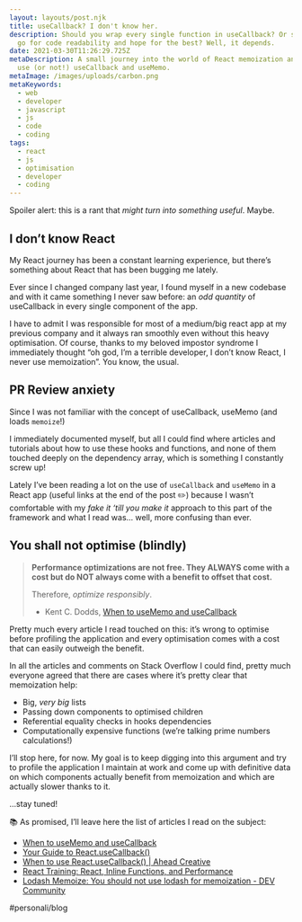 ```yaml
---
layout: layouts/post.njk
title: useCallback? I don't know her.
description: Should you wrap every single function in useCallback? Or should you
  go for code readability and hope for the best? Well, it depends.
date: 2021-03-30T11:26:29.725Z
metaDescription: A small journey into the world of React memoization and when to
  use (or not!) useCallback and useMemo.
metaImage: /images/uploads/carbon.png
metaKeywords:
  - web
  - developer
  - javascript
  - js
  - code
  - coding
tags:
  - react
  - js
  - optimisation
  - developer
  - coding
---
```

Spoiler alert: this is a rant that _might turn into something useful_. Maybe.

## I don’t know React
My React journey has been a constant learning experience, but there’s something about React that has been bugging me lately.

Ever since I changed company last year, I found myself in a new codebase and with it came something I never saw before: an _odd quantity_ of useCallback in every single component of the app.

I have to admit I was responsible for most of a medium/big react app at my previous company and it always ran smoothly even without this heavy optimisation. 
Of course, thanks to my beloved impostor syndrome I immediately thought “oh god, I’m a terrible developer, I don’t know React, I never use memoization”. You know, the usual. 

## PR Review anxiety
Since I was not familiar with the concept of useCallback, useMemo (and loads `memoize`!) 

I immediately documented myself, but all I could find where articles and tutorials about how to use these hooks and functions, and none of them touched deeply on the dependency array, which is something I constantly screw up!

Lately I’ve been reading a lot on the use of `useCallback` and `useMemo` in a React app (useful links at the end of the post ✏️) because I wasn’t comfortable with my _fake it ‘till you make it_ approach to this part of the framework and what I read was… well, more confusing than ever.

## You shall not optimise (blindly)
> **Performance optimizations are not free. They ALWAYS come with a cost but do NOT always come with a benefit to offset that cost.**  
>   
> Therefore, _optimize responsibly_.  
> - Kent C. Dodds, [When to useMemo and useCallback](https://kentcdodds.com/blog/usememo-and-usecallback)  

Pretty much every article I read touched on this: it’s wrong to optimise before profiling the application and every optimisation comes with a cost that can easily outweigh the benefit.

In all the articles and comments on Stack Overflow I could find, pretty much everyone agreed that there are cases where it’s pretty clear that memoization help:

* Big, _very big_ lists
* Passing down components to optimised children
* Referential equality checks in hooks dependencies
* Computationally expensive functions (we’re talking prime numbers calculations!) 

I’ll stop here, for now. 
My goal is to keep digging into this argument and try to profile the application I maintain at work and come up with definitive data on which components actually benefit from memoization and which are actually slower thanks to it.

…stay tuned!

📚 As promised, I’ll leave here the list of articles I read on the subject:
* [When to useMemo and useCallback](https://kentcdodds.com/blog/usememo-and-usecallback)
* [Your Guide to React.useCallback()](https://dmitripavlutin.com/dont-overuse-react-usecallback/)
* [When to use React.useCallback() | Ahead Creative](https://aheadcreative.co.uk/articles/when-to-use-react-usecallback/#:~:text=You%20should%20avoid%20seeing%20useCallback,a%20detrimental%20impact%20on%20performance.)
* [React Training: React, Inline Functions, and Performance](https://reacttraining.com/blog/react-inline-functions-and-performance/)
* [Lodash Memoize: You should not use lodash for memoization - DEV Community](https://dev.to/nioufe/you-should-not-use-lodash-for-memoization-3441)


#personali/blog